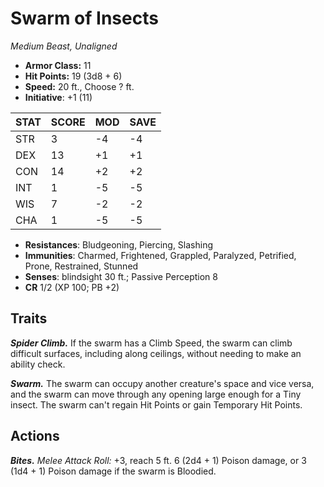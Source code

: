 # Swarm of Insects

*Medium Beast, Unaligned*

- **Armor Class:** 11
- **Hit Points:** 19 (3d8 + 6)
- **Speed:** 20 ft., Choose ? ft.
- **Initiative**: +1 (11)

|STAT|SCORE|MOD|SAVE|
| --- | --- | --- | ---- |
| STR | 3 | -4 | -4 |
| DEX | 13 | +1 | +1 |
| CON | 14 | +2 | +2 |
| INT | 1 | -5 | -5 |
| WIS | 7 | -2 | -2 |
| CHA | 1 | -5 | -5 |

- **Resistances**: Bludgeoning, Piercing, Slashing
- **Immunities**: Charmed, Frightened, Grappled, Paralyzed, Petrified, Prone, Restrained, Stunned
- **Senses**: blindsight 30 ft.; Passive Perception 8
- **CR** 1/2 (XP 100; PB +2)

## Traits

***Spider Climb.*** If the swarm has a Climb Speed, the swarm can climb difficult surfaces, including along ceilings, without needing to make an ability check.

***Swarm.*** The swarm can occupy another creature's space and vice versa, and the swarm can move through any opening large enough for a Tiny insect. The swarm can't regain Hit Points or gain Temporary Hit Points.


## Actions

***Bites.*** *Melee Attack Roll:* +3, reach 5 ft. 6 (2d4 + 1) Poison damage, or 3 (1d4 + 1) Poison damage if the swarm is Bloodied.

